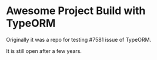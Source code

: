 # Awesome Project Build with TypeORM

Originally it was a repo for testing #7581 issue of TypeORM.

It is still open after a few years.